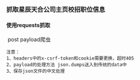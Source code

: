### 抓取星辰天合公司主页校招职位信息

#### 使用requests抓取

​	 post payload爬虫

```
注意：
1、headers中的x-csrf-token和cookie需要更换，超时405
2、payload的处理方法 json.dumps送入到传统的data中
3、保存json文件的中文处理
```


